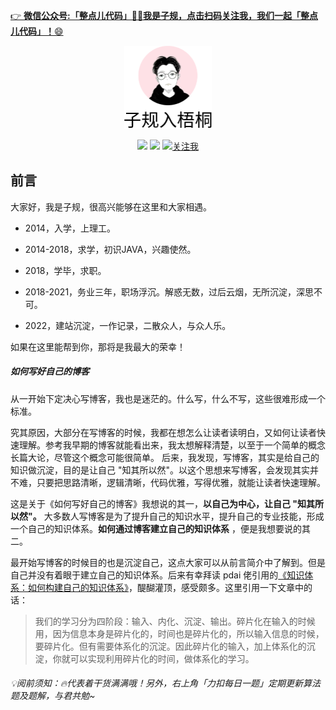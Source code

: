 

<a href="https://mp.weixin.qq.com/s?__biz=Mzk0NDEwMDUyNQ==&mid=2247483680&idx=1&sn=30755d600d675d6519ccbb36d4bb2fba&chksm=c32884e2f45f0df49f02380126275146e324bccd8b83245aaaa853a1b3ef77169e046db259e1#rd" target="_blank">👉 **微信公众号:「整点儿代码」👨‍💻我是子规，点击扫码关注我，我们一起「整点儿代码」！**😄</a>

<center><img src="_media\icon1.png" alt="logo" style="zoom:50%;"  /></center>
<p align="center">
<a href="https://github.com/z1gui" target="_blank"><img src="https://img.shields.io/badge/Github-z1gui-red.svg"></a>
<a href="https://blog.csdn.net/weixin_34570718" target="_blank"><img src="https://img.shields.io/badge/CSDN-子规入梧桐-blue.svg"></a>
<a href="https://mp.weixin.qq.com/s?__biz=Mzk0NDEwMDUyNQ==&mid=2247483680&idx=1&sn=30755d600d675d6519ccbb36d4bb2fba&chksm=c32884e2f45f0df49f02380126275146e324bccd8b83245aaaa853a1b3ef77169e046db259e1#rd" target="_blank"><img src="https://img.shields.io/badge/微信公众号-整点儿代码-green.svg" alt="关注我"></a>      
</p>







## 前言


大家好，我是子规，很高兴能够在这里和大家相遇。

- 2014，入学，上理工。

- 2014-2018，求学，初识JAVA，兴趣使然。

- 2018，学毕，求职。

- 2018-2021，务业三年，职场浮沉。解惑无数，过后云烟，无所沉淀，深思不可。

- 2022，建站沉淀，一作记录，二散众人，与众人乐。

如果在这里能帮到你，那将是我最大的荣幸！


##### 如何写好自己的博客

从一开始下定决心写博客，我也是迷茫的。什么写，什么不写，这些很难形成一个标准。

究其原因，大部分在写博客的时候，我都在想怎么让读者读明白，又如何让读者快速理解。参考我早期的博客就能看出来，我太想解释清楚，以至于一个简单的概念长篇大论，尽管这个概念可能很简单。 后来，我发现，写博客，其实是给自己的知识做沉淀，目的是让自己 "知其所以然"。以这个思想来写博客，会发现其实并不难，只要把思路清晰，逻辑清晰，代码优雅，写得优雅，就能让读者快速理解。

这是关于《如何写好自己的博客》我想说的其一，**以自己为中心，让自己 "知其所以然"。** 大多数人写博客是为了提升自己的知识水平，提升自己的专业技能，形成一个自己的知识体系。**如何通过博客建立自己的知识体系** ，便是我想要说的其二。

最开始写博客的时候目的也是沉淀自己，这点大家可以从前言简介中了解到。但是自己并没有着眼于建立自己的知识体系。后来有幸拜读 pdai 佬引用的[《知识体系：如何构建自己的知识体系》](https://pdai.tech/md/team/team-z-tixi.html)，醍醐灌顶，感受颇多。这里引用一下文章中的话：

>  我们的学习分为四阶段：输入、内化、沉淀、输出。碎片化在输入的时候用，因为信息本身是碎片化的，时间也是碎片化的，所以输入信息的时候，要碎片化。但有需要体系化的沉淀。因此碎片化的输入，加上体系化的沉淀，你就可以实现利用碎片化的时间，做体系化的学习。




 ######  💡阅前须知：🔥代表着干货满满哦！另外，右上角「力扣每日一题」定期更新算法题及题解，与君共勉~

